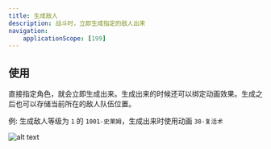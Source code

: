 ```yaml
---
title: 生成敌人
description: 战斗时，立即生成指定的敌人出来
navigation:
    applicationScope: [199]
---
```


## 使用

直接指定角色，就会立即生成出来。生成出来的时候还可以绑定动画效果。生成之后也可以存储当前所在的敌人队伍位置。

例: 生成敌人等级为 `1` 的 `1001-史莱姆`，生成出来时使用动画 `38-复活术`

![alt text](https://cdn.gcw.wiki.wiki/gcw/image/zh_hans/commands/battle/generateenemies/image.png)

